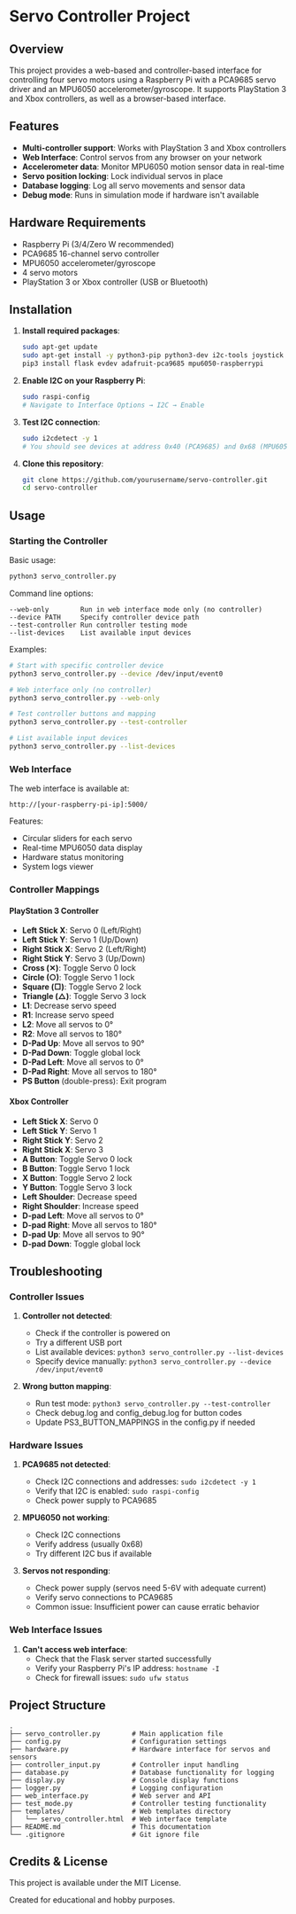 # Servo Controller Project

## Overview

This project provides a web-based and controller-based interface for controlling four servo motors using a Raspberry Pi with a PCA9685 servo driver and an MPU6050 accelerometer/gyroscope. It supports PlayStation 3 and Xbox controllers, as well as a browser-based interface.

## Features

- **Multi-controller support**: Works with PlayStation 3 and Xbox controllers
- **Web Interface**: Control servos from any browser on your network
- **Accelerometer data**: Monitor MPU6050 motion sensor data in real-time
- **Servo position locking**: Lock individual servos in place
- **Database logging**: Log all servo movements and sensor data
- **Debug mode**: Runs in simulation mode if hardware isn't available

## Hardware Requirements

- Raspberry Pi (3/4/Zero W recommended)
- PCA9685 16-channel servo controller
- MPU6050 accelerometer/gyroscope
- 4 servo motors
- PlayStation 3 or Xbox controller (USB or Bluetooth)

## Installation

1. **Install required packages**:
   ```bash
   sudo apt-get update
   sudo apt-get install -y python3-pip python3-dev i2c-tools joystick
   pip3 install flask evdev adafruit-pca9685 mpu6050-raspberrypi
   ```

2. **Enable I2C on your Raspberry Pi**:
   ```bash
   sudo raspi-config
   # Navigate to Interface Options → I2C → Enable
   ```

3. **Test I2C connection**:
   ```bash
   sudo i2cdetect -y 1
   # You should see devices at address 0x40 (PCA9685) and 0x68 (MPU6050)
   ```

4. **Clone this repository**:
   ```bash
   git clone https://github.com/yourusername/servo-controller.git
   cd servo-controller
   ```

## Usage

### Starting the Controller

Basic usage:
```bash
python3 servo_controller.py
```

Command line options:
```
--web-only        Run in web interface mode only (no controller)
--device PATH     Specify controller device path
--test-controller Run controller testing mode
--list-devices    List available input devices
```

Examples:
```bash
# Start with specific controller device
python3 servo_controller.py --device /dev/input/event0

# Web interface only (no controller)
python3 servo_controller.py --web-only

# Test controller buttons and mapping
python3 servo_controller.py --test-controller

# List available input devices
python3 servo_controller.py --list-devices
```

### Web Interface

The web interface is available at:
```
http://[your-raspberry-pi-ip]:5000/
```

Features:
- Circular sliders for each servo
- Real-time MPU6050 data display
- Hardware status monitoring
- System logs viewer

### Controller Mappings

#### PlayStation 3 Controller

- **Left Stick X**: Servo 0 (Left/Right)
- **Left Stick Y**: Servo 1 (Up/Down)
- **Right Stick X**: Servo 2 (Left/Right)
- **Right Stick Y**: Servo 3 (Up/Down)
- **Cross (✕)**: Toggle Servo 0 lock
- **Circle (○)**: Toggle Servo 1 lock
- **Square (□)**: Toggle Servo 2 lock
- **Triangle (△)**: Toggle Servo 3 lock
- **L1**: Decrease servo speed
- **R1**: Increase servo speed
- **L2**: Move all servos to 0°
- **R2**: Move all servos to 180°
- **D-Pad Up**: Move all servos to 90°
- **D-Pad Down**: Toggle global lock
- **D-Pad Left**: Move all servos to 0°
- **D-Pad Right**: Move all servos to 180°
- **PS Button** (double-press): Exit program

#### Xbox Controller

- **Left Stick X**: Servo 0
- **Left Stick Y**: Servo 1
- **Right Stick Y**: Servo 2
- **Right Stick X**: Servo 3
- **A Button**: Toggle Servo 0 lock
- **B Button**: Toggle Servo 1 lock
- **X Button**: Toggle Servo 2 lock
- **Y Button**: Toggle Servo 3 lock
- **Left Shoulder**: Decrease speed
- **Right Shoulder**: Increase speed
- **D-pad Left**: Move all servos to 0°
- **D-pad Right**: Move all servos to 180°
- **D-pad Up**: Move all servos to 90°
- **D-pad Down**: Toggle global lock

## Troubleshooting

### Controller Issues

1. **Controller not detected**:
   - Check if the controller is powered on
   - Try a different USB port
   - List available devices: `python3 servo_controller.py --list-devices`
   - Specify device manually: `python3 servo_controller.py --device /dev/input/event0`

2. **Wrong button mapping**:
   - Run test mode: `python3 servo_controller.py --test-controller`
   - Check debug.log and config_debug.log for button codes
   - Update PS3_BUTTON_MAPPINGS in the config.py if needed

### Hardware Issues

1. **PCA9685 not detected**:
   - Check I2C connections and addresses: `sudo i2cdetect -y 1`
   - Verify that I2C is enabled: `sudo raspi-config`
   - Check power supply to PCA9685

2. **MPU6050 not working**:
   - Check I2C connections
   - Verify address (usually 0x68)
   - Try different I2C bus if available

3. **Servos not responding**:
   - Check power supply (servos need 5-6V with adequate current)
   - Verify servo connections to PCA9685
   - Common issue: Insufficient power can cause erratic behavior

### Web Interface Issues

1. **Can't access web interface**:
   - Check that the Flask server started successfully
   - Verify your Raspberry Pi's IP address: `hostname -I`
   - Check for firewall issues: `sudo ufw status`

## Project Structure

```
.
├── servo_controller.py        # Main application file
├── config.py                  # Configuration settings
├── hardware.py                # Hardware interface for servos and sensors
├── controller_input.py        # Controller input handling
├── database.py                # Database functionality for logging
├── display.py                 # Console display functions
├── logger.py                  # Logging configuration
├── web_interface.py           # Web server and API
├── test_mode.py               # Controller testing functionality
├── templates/                 # Web templates directory
│   └── servo_controller.html  # Web interface template
├── README.md                  # This documentation
└── .gitignore                 # Git ignore file
```

## Credits & License

This project is available under the MIT License.

Created for educational and hobby purposes.
